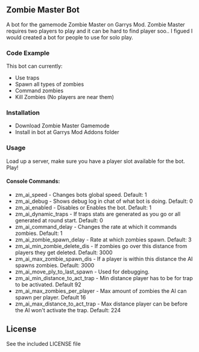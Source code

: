 ## Zombie Master Bot
A bot for the gamemode Zombie Master on Garrys Mod.
Zombie Master requires two players to play and it can be hard to find player soo..
I figued I would created a bot for people to use for solo play.

### Code Example

This bot can currently:
* Use traps
* Spawn all types of zombies
* Command zombies
* Kill Zombies (No players are near them)

### Installation

* Download Zombie Master Gamemode
* Install in bot at Garrys Mod Addons folder

### Usage

Load up a server, make sure you have a player slot available for the bot.
Play!

#### Console Commands: 
* zm_ai_speed - Changes bots global speed. Default: 1
* zm_ai_debug - Shows debug log in chat of what bot is doing. Default: 0
* zm_ai_enabled - Disables or Enables the bot. Default: 1
* zm_ai_dynamic_traps - If traps stats are generated as you go or all generated at round start. Default: 0
* zm_ai_command_delay - Changes the rate at which it commands zombies. Default: 1
* zm_ai_zombie_spawn_delay - Rate at which zombies spawn. Default: 3 
* zm_ai_min_zombie_delete_dis - If zombies go over this distance from players they get deleted. Default: 3000
* zm_ai_max_zombie_spawn_dis - If a player is within this distance the AI spawns zombies. Default: 3000
* zm_ai_move_ply_to_last_spawn - Used for debugging.
* zm_ai_min_distance_to_act_trap - Min distance player has to be for trap to be activated. Default 92 
* zm_ai_max_zombies_per_player - Max amount of zombies the AI can spawn per player. Default 16
* zm_ai_max_distance_to_act_trap - Max distance player can be before the AI won't activate the trap. Default: 224

License
----

See the included LICENSE file